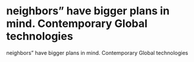 # neighbors” have bigger plans in mind. Contemporary Global technologies

neighbors” have bigger plans in mind. Contemporary Global technologies